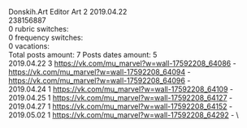 Donskih.Art	Editor Art 2 2019.04.22\
238156887\
0 rubric switches:\
0 frequency switches:\
0 vacations:\
Total posts amount: 7	Posts dates amount: 5\
2019.04.22 3 https://vk.com/mu_marvel?w=wall-17592208_64086 - https://vk.com/mu_marvel?w=wall-17592208_64094 - https://vk.com/mu_marvel?w=wall-17592208_64096 - \
2019.04.24 1 https://vk.com/mu_marvel?w=wall-17592208_64109 - \
2019.04.25 1 https://vk.com/mu_marvel?w=wall-17592208_64127 - \
2019.04.27 1 https://vk.com/mu_marvel?w=wall-17592208_64152 - \
2019.05.02 1 https://vk.com/mu_marvel?w=wall-17592208_64292 - \
